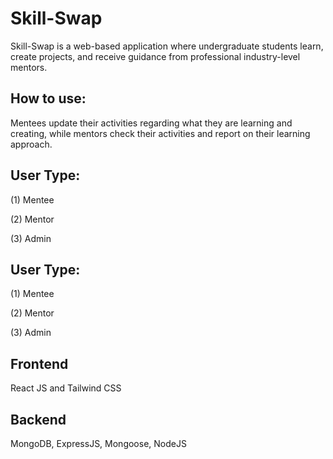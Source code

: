
# Skill-Swap

Skill-Swap is a web-based application where undergraduate students learn, create projects, and receive guidance from professional industry-level mentors.


## How to use:
Mentees update their activities regarding what they are learning and creating, while mentors check their activities and report on their learning approach.
## User Type:
(1) Mentee

(2) Mentor

(3) Admin
## User Type:
(1) Mentee

(2) Mentor

(3) Admin
## Frontend

React JS and Tailwind CSS
## Backend

MongoDB, ExpressJS, Mongoose, NodeJS
